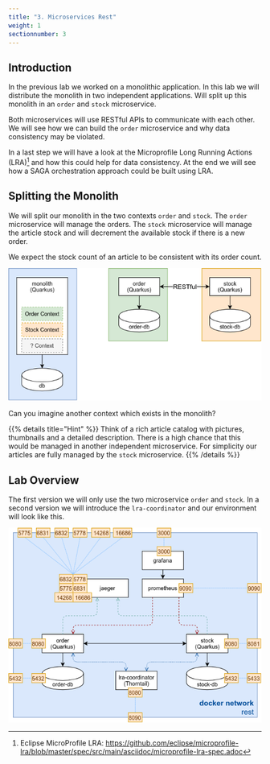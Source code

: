 ```yaml
---
title: "3. Microservices Rest"
weight: 1
sectionnumber: 3
---
```


## Introduction

In the previous lab we worked on a monolithic application. In this lab we will distribute the monolith in two independent applications.
Will split up this monolith in an `order` and `stock` microservice.

Both microservices will use RESTful APIs to communicate with each other. We will see how we can build the `order` microservice
and why data consistency may be violated.

In a last step we will have a look at the Microprofile Long Running Actions (LRA)[^1] and how this could help for data consistency.
At the end we will see how a SAGA orchestration approach could be built using LRA.


## Splitting the Monolith

We will split our monolith in the two contexts `order` and `stock`. The `order` microservice will manage the orders. The `stock` microservice will manage the article stock and will decrement the available stock if there is a new order.

We expect the stock count of an article to be consistent with its order count.

![Monolith Split](split.png)


Can you imagine another context which exists in the monolith?

{{% details title="Hint" %}}
Think of a rich article catalog with pictures, thumbnails and a detailed description. There is a high chance that this would be managed in another independent microservice. For simplicity our articles are fully managed by the `stock` microservice.
{{% /details %}}


## Lab Overview

The first version we will only use the two microservice `order` and `stock`. In a second version we will introduce the `lra-coordinator` and our environment will look like this.

![Environment](rest-lra.png)

[^1]: Eclipse MicroProfile LRA: https://github.com/eclipse/microprofile-lra/blob/master/spec/src/main/asciidoc/microprofile-lra-spec.adoc
